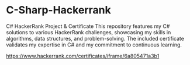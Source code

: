 # C-Sharp-Hackerrank
C# HackerRank Project &amp; Certificate This repository features my C# solutions to various HackerRank challenges, showcasing my skills in algorithms, data structures, and problem-solving. The included certificate validates my expertise in C# and my commitment to continuous learning.

https://www.hackerrank.com/certificates/iframe/6a805471a3b1
